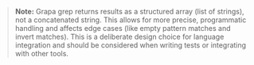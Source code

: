 
> **Note:** Grapa grep returns results as a structured array (list of strings), not a concatenated string. This allows for more precise, programmatic handling and affects edge cases (like empty pattern matches and invert matches). This is a deliberate design choice for language integration and should be considered when writing tests or integrating with other tools. 